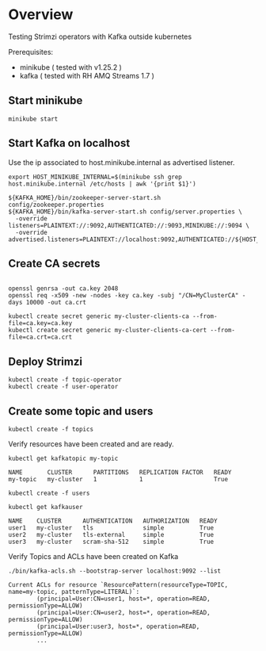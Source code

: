 
# Overview

Testing Strimzi operators with Kafka outside kubernetes


Prerequisites:

- minikube ( tested with v1.25.2 )
- kafka ( tested with RH AMQ Streams 1.7 )

## Start minikube

```
minikube start
```

## Start Kafka on localhost

Use the ip associated to host.minikube.internal as advertised listener.

```
export HOST_MINIKUBE_INTERNAL=$(minikube ssh grep host.minikube.internal /etc/hosts | awk '{print $1}')

${KAFKA_HOME}/bin/zookeeper-server-start.sh config/zookeeper.properties
${KAFKA_HOME}/bin/kafka-server-start.sh config/server.properties \
  -override listeners=PLAINTEXT://:9092,AUTHENTICATED://:9093,MINIKUBE://:9094 \
  -override advertised.listeners=PLAINTEXT://localhost:9092,AUTHENTICATED://${HOST_MINIKUBE_INTERNAL}:9093,MINIKUBE://${HOST_MINIKUBE_INTERNAL}:9094
```


## Create CA secrets

```

openssl genrsa -out ca.key 2048
openssl req -x509 -new -nodes -key ca.key -subj "/CN=MyClusterCA" -days 10000 -out ca.crt

kubectl create secret generic my-cluster-clients-ca --from-file=ca.key=ca.key
kubectl create secret generic my-cluster-clients-ca-cert --from-file=ca.crt=ca.crt
```

## Deploy Strimzi


```
kubectl create -f topic-operator
kubectl create -f user-operator
```

## Create some topic and users

```
kubectl create -f topics
```

Verify resources have been created and are ready.

```
kubectl get kafkatopic my-topic

NAME       CLUSTER      PARTITIONS   REPLICATION FACTOR   READY
my-topic   my-cluster   1            1                    True
```

```
kubectl create -f users
```

```
kubectl get kafkauser

NAME    CLUSTER      AUTHENTICATION   AUTHORIZATION   READY
user1   my-cluster   tls              simple          True
user2   my-cluster   tls-external     simple          True
user3   my-cluster   scram-sha-512    simple          True
```


Verify Topics and ACLs have been created on Kafka

```
./bin/kafka-acls.sh --bootstrap-server localhost:9092 --list

Current ACLs for resource `ResourcePattern(resourceType=TOPIC, name=my-topic, patternType=LITERAL)`:
        (principal=User:CN=user1, host=*, operation=READ, permissionType=ALLOW)
        (principal=User:CN=user2, host=*, operation=READ, permissionType=ALLOW)
        (principal=User:user3, host=*, operation=READ, permissionType=ALLOW)
        ...
```
